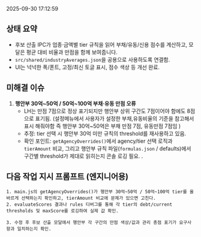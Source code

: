 2025-09-30 17:12:59

## 상태 요약
- 후보 산출 IPC가 업종·금액별 tier 규칙을 읽어 부채/유동/신용 점수를 계산하고, 모달은 평균 대비 비율과 만점을 함께 보여줍니다.
- `src/shared/industryAverages.json`을 공용으로 사용하도록 연결함.
- UI는 넉넉한 폭/폰트, 고정/최신 토글 표시, 점수 색상 등 개선 완료.

## 미해결 이슈
1. **행안부 30억~50억 / 50억~100억 부채·유동 만점 오류**  
   - LH는 만점 7점으로 정상 표기되지만 행안부 상위 구간도 7점이어야 함에도 8점으로 표기됨.  (설정메뉴에서 사용자가 설정한 부채,유동비율의 기준을 참고해서 표시 해줘야함 즉 행안부 30억~50억은 부채 만점 7점, 유동만점 7점임 )
   - 추정: tier 선택 시 행안부 30억 미만 규칙의 threshold를 재사용하고 있음.  
   - 확인 포인트: `getAgencyOverrides()`에서 agency/tier 선택 로직과 `tierAmount` 비교, 그리고 행안부 규칙 파일(`formulas.json` / defaults)에서 구간별 threshold가 제대로 읽히는지 콘솔 로깅 필요.
.

## 다음 작업 지시 프롬프트 (엔지니어용)
```
1. main.js의 getAgencyOverrides()가 행안부 30억~50억 / 50억~100억 tier를 올바르게 선택하는지 확인하고, tierAmount 비교에 문제가 있으면 고친다.
2. evaluateScores 결과나 rules 디버그를 통해 각 tier의 debt/current thresholds 및 maxScore를 로깅하여 실제 값 확인.

3. 수정 후 후보 산출 모달에서 행안부 각 구간의 만점 색상/값과 관리 총점 표기가 요구사항과 일치하는지 확인.
```

